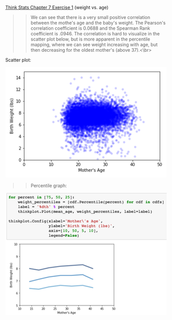 [Think Stats Chapter 7 Exercise 1](http://greenteapress.com/thinkstats2/html/thinkstats2008.html#toc70) (weight vs. age)

>> We can see that there is a very small positive correlation between the mothe's age and the baby's weight. The Pearson's correlation coefficient is 0.0688 and the Spearman Rank coefficient is .0946. The correlation is hard to visualize in the scatter plot below, but is more apparent in the percentile mapping, where we can see weight increasing with age, but then decreasing for the oldest mother's (above 37).<\br>

Scatter plot:

![scatter plot](https://github.com/brianturn/dsp/blob/master/img/stats07scatter.png)

>>Percentile graph:

![percentile graph](https://github.com/brianturn/dsp/blob/master/img/stats07percentiles.png)
 
